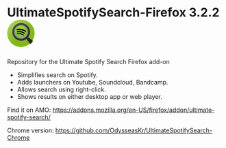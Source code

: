 # UltimateSpotifySearch-Firefox 3.2.2 ![logo](https://raw.githubusercontent.com/OdysseasKr/UltimateSpotifySearch-Firefox/master/data/icons/icon64.png)
Repository for the Ultimate Spotify Search Firefox add-on

- Simplifies search on Spotify.
- Adds launchers on Youtube, Soundcloud, Bandcamp.
- Allows search using right-click.
- Shows results on either desktop app or web player.

Find it on AMO:
https://addons.mozilla.org/en-US/firefox/addon/ultimate-spotify-search/

Chrome version:
https://github.com/OdysseasKr/UltimateSpotifySearch-Chrome
